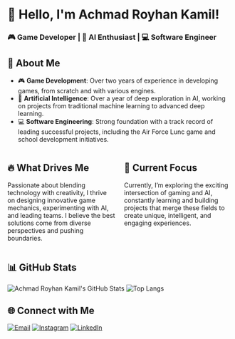 # 👋 Hello, I'm Achmad Royhan Kamil!

### 🎮 Game Developer | 🤖 AI Enthusiast | 💻 Software Engineer

## 🌟 About Me

- 🎮 **Game Development**: Over two years of experience in developing games, from scratch and with various engines.
- 🤖 **Artificial Intelligence**: Over a year of deep exploration in AI, working on projects from traditional machine learning to advanced deep learning.
- 💻 **Software Engineering**: Strong foundation with a track record of leading successful projects, including the Air Force Lunc game and school development initiatives.

<div style="display: flex; justify-content: space-between;">
  <div style="flex: 1; margin-right: 10px;">
    
  ## 🔥 What Drives Me
  Passionate about blending technology with creativity, I thrive on designing innovative game mechanics, experimenting with AI, and leading teams. I believe the best solutions come from diverse perspectives and pushing boundaries.

  </div>
  
  <div style="flex: 1; margin-left: 10px">
    
  ## 🎯 Current Focus
  Currently, I’m exploring the exciting intersection of gaming and AI, constantly learning and building projects that merge these fields to create unique, intelligent, and engaging experiences.

  </div>
</div>

## 📊 GitHub Stats

![Achmad Royhan Kamil's GitHub Stats](https://github-readme-stats.vercel.app/api?username=your-github-username&show_icons=true&theme=radical)
![Top Langs](https://github-readme-stats.vercel.app/api/top-langs/?username=your-github-username&layout=compact&theme=radical)

## 🌐 Connect with Me

[![Email](https://img.shields.io/badge/Email-D14836?style=for-the-badge&logo=gmail&logoColor=white)](mailto:royhan1125@gmail.com)
[![Instagram](https://img.shields.io/badge/Instagram-E4405F?style=for-the-badge&logo=instagram&logoColor=white)](https://www.instagram.com/aroyyyka/)
[![LinkedIn](https://img.shields.io/badge/LinkedIn-0077B5?style=for-the-badge&logo=linkedin&logoColor=white)](https://www.linkedin.com/in/achmad-royhan-kamil/)
